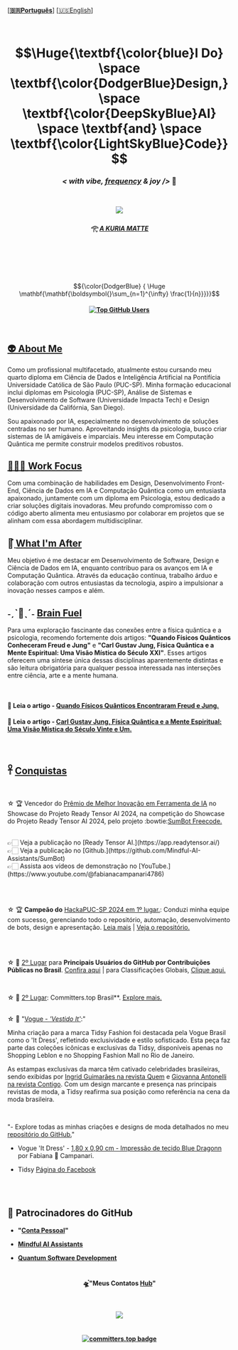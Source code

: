 \[**[🇧🇷Português](README.pt_BR.md)**\] \[[🇺🇸English](README.md)\]

<br>

<!--
[Total Public Contributions in GitHub by Country](https://gayanvoice.github.io/top-github-users/index.html)
-->

<!-- STATS API
[![Fabiana Campanari's GitHub stats](https://github-readme-stats.vercel.app/api?username=FabianaCampanari)](https://github.com/anuraghazra/github-readme-stats) 


###  ☆•.,¸,.•.🎶*F̘͍͖ͫ͘r̴̨̦͕̝ẹ̿͋̒̕ẹ̿͋̒̕ḑ̴̞͛̒o̯̱̊͊͢ṇ̤͛̒̍ o̯̱̊͊͢f̵͖̜̉ͅ S̵̙͕̀̃p̞̈͑̚͞ẹ̿͋̒̕ẹ̿͋̒̕c͕͗ͤ̕̕ḣ̖̻͛̓+*🎶 *¯`•.,¸,.•*     

-->
<!-- OLD MARKDOWN ACCEPTED FOR LATEX CODE UNTIL JUL/20024

# $$\Huge{\textbf{\color{blue}Eu Faço} \space \textbf{\color{DodgerBlue}Design,} \space \textbf{\color{DeepSkyBlue}IA}  \space \textbf{e} \space \textbf{\color{LightSkyBlue}Código}}$$. -->

<!-- Header GIF -->

<h1 align="center"> $$\Huge{\textbf{\color{blue}I Do} \space \textbf{\color{DodgerBlue}Design,} \space \textbf{\color{DeepSkyBlue}AI}  \space \textbf{and} \space \textbf{\color{LightSkyBlue}Code}}$$

### <p align="center">  ***< with vibe, [frequency](https://github.com/user-attachments/assets/48b22684-8c07-4fd4-aea6-4a94f06c71e1) & joy />*** 🪬  </p>

<br> 

<!-- Header GIF -->
 <p align="center">
<img src="https://github.com/user-attachments/assets/e2fda991-556c-4e72-b60a-cba63b7b1200"/>


##### <p align="center"> 𓂀 *[ A KURIA MATTE ](https://github.com/FabianaCampanari/FabianaCampanari/assets/113218619/5c7b3c9a-da37-40c5-a75b-6da58f355a7d)* 

<br>


<!-- Formulas Código Latex:-->

<!-- Fórmula da Relatividade.
$${\Huge\color{Green} \boldsymbol{E=m c^2}}$$  -->


<!-- #### Emaranhamento:
### $$\mathbf{\mathbf{}{\color{Green} |\Phi^+\rangle = \frac{1}{\sqrt{2}}(|00\rangle + |11\rangle)}}$$

### $${\color{Cyan} \mathbf{{\color{Cyan} }|\Phi^+\rangle = \frac{1}{\sqrt{2}}(|00\rangle + |11\rangle}}$$  -->


<!-- #### <p align="center">  Superposição de Qubit
## $$|\psi\rangle = \alpha |0\rangle + \beta |1\rangle|$$  -->


<!-- 
 #### <p align="center"> Limit _Calculus I - Formula Colors

$${\color{Green} \Huge \mathbf{\mathbf{\boldsymbol{}\sum_{n=1}^{\infty} \frac{1}{n}}}}$$

$${\color{cyan}  \Huge \mathbf{\mathbf{\boldsymbol{}\sum_{n=1}^{\infty} \frac{1}{n}}}}$$

$${\color{cyan}  \Huge \mathbf{\mathbf{\boldsymbol{}\sum_{n=1}^{\infty} \frac{1}{n}}}}$$

 $${\color{blue} {  \Huge \mathbf{\mathbf{\boldsymbol{}\sum_{n=1}^{\infty} \frac{1}{n}}}}}$$

 -->


<!-- Após 07/24, o código Latex é formatado usando tags HTML e não mais usando Markdown, veja o novo formato HTML abaixo 👇  --

### $${\color{blue} {  \Huge \mathbf{\mathbf{\boldsymbol{}\sum_{n=1}^{\infty} \frac{1}{n}}}}}$$
 -->

#

<br>

$${\color{DodgerBlue} {  \Huge \mathbf{\mathbf{\boldsymbol{}\sum_{n=1}^{\infty} \frac{1}{n}}}}}$$

####  <p align="center"> [![Top GitHub Users](https://github.com/gayanvoice/top-github-users/actions/workflows/action.yml/badge.svg)](https://github.com/gayanvoice/top-github-users/blob/a21ad6fb4c8e302f4caebc5262554259e58aeceb/markdown/public_contributions/brazil.md)  

<!--
[Total Public Contributions in GitHub by Country](https://gayanvoice.github.io/top-github-users/index.html)
-->



<br>

## [👽 About Me](https://github.com/FabianaCampanari/FabianaCampanari/assets/113218619/d33a28d3-33c5-4f7a-80ca-20cd186da723)

Como um profissional multifacetado, atualmente estou cursando meu quarto diploma em Ciência de Dados e Inteligência Artificial na Pontifícia Universidade Católica de São Paulo (PUC-SP). Minha formação educacional inclui diplomas em Psicologia (PUC-SP), Análise de Sistemas e Desenvolvimento de Software (Universidade Impacta Tech) e Design (Universidade da Califórnia, San Diego).

Sou apaixonado por IA, especialmente no desenvolvimento de soluções centradas no ser humano. Aproveitando insights da psicologia, busco criar sistemas de IA amigáveis e imparciais. Meu interesse em Computação Quântica me permite construir modelos preditivos robustos.



## [🧘🏼‍♀️ Work Focus](https://github.com/FabianaCampanari/FabianaCampanari/assets/113218619/7c5f3def-9d6d-4c0b-8817-7e530e42e9c9)
 
Com uma combinação de habilidades em Design, Desenvolvimento Front-End, Ciência de Dados em IA e Computação Quântica como um entusiasta apaixonado, juntamente com um diploma em Psicologia, estou dedicado a criar soluções digitais inovadoras. Meu profundo compromisso com o código aberto alimenta meu entusiasmo por colaborar em projetos que se alinham com essa abordagem multidisciplinar.


## 🔭๋࣭  [What I'm After](https://github.com/FabianaCampanari/FabianaCampanari/assets/113218619/81b6a799-0229-4417-8e55-ddd8032e98ed)

Meu objetivo é me destacar em Desenvolvimento de Software, Design e Ciência de Dados em IA, enquanto contribuo para os avanços em IA e Computação Quântica. Através da educação contínua, trabalho árduo e colaboração com outros entusiastas da tecnologia, aspiro a impulsionar a inovação nesses campos e além.


## ˗ˏˋ🧠ˎˊ˗  [ Brain Fuel](https://github.com/user-attachments/assets/30e23d3e-5f75-45d0-8567-f5c8c8f243f9)

Para uma exploração fascinante das conexões entre a física quântica e a psicologia, recomendo fortemente dois artigos: **"Quando Físicos Quânticos Conheceram Freud e Jung"** e **"Carl Gustav Jung, Física Quântica e a Mente Espiritual: Uma Visão Mística do Século XXI"**. Esses artigos oferecem uma síntese única dessas disciplinas aparentemente distintas e são leitura obrigatória para qualquer pessoa interessada nas interseções entre ciência, arte e a mente humana.

<br>

#### 🔗 Leia o artigo - [Quando Físicos Quânticos Encontraram Freud e Jung.](https://iai.tv/articles/when-quantum-physicists-met-freud-and-jung-auid-2857)

#### 🔗 Leia o artigo - [Carl Gustav Jung, Física Quântica e a Mente Espiritual: Uma Visão Mística do Século Vinte e Um.](https://github.com/FabianaCampanari/FabianaCampanari/blob/ad8cfdac536cc47137e895df4675cf0ffdb4bdf0/JUNG_QUANTUM%20PHYSICS.pdf)
<br>

## 𓋹 [Conquistas]()

<br>

☆ 🏆 Vencedor do [Prêmio de Melhor Inovação em Ferramenta de IA](https://github.com/user-attachments/assets/967d414e-3ec5-46c3-8026-a5bc90d2f17d) no Showcase do Projeto Ready Tensor AI 2024, na competição do Showcase do Projeto Ready Tensor AI 2024, pelo projeto :bowtie:[SumBot Freecode.](https://app.readytensor.ai/publications/uaWsno2Z7r2a)

<br>
👉🏻 Veja a publicação no [Ready Tensor AI.](https://app.readytensor.ai/) <br>
👉🏻 Veja a publicação no [Github.](https://github.com/Mindful-AI-Assistants/SumBot) <br>
👉🏻 Assista aos vídeos de demonstração no [YouTube.](https://www.youtube.com/@fabianacampanari4786)

  <br><br>

☆ 🏆 **Campeão do** [ HackaPUC-SP 2024 em 1º lugar.](https://github.com/user-attachments/assets/ee200c04-b3a9-442c-8150-c143cd69edf2): Conduzi minha equipe com sucesso, gerenciando todo o repositório, automação, desenvolvimento de bots, design e apresentação. [ Leia mais](https://j.pucsp.br/noticia/ciencia-de-dados-e-inteligencia-artificial-realiza-segunda-edicao-do-hackapucsp) | [Veja o repositório.](https://github.com/Mindful-AI-Assistants/HackaPUCSP)

  <br><br>  

  ☆ 🥈 [2º Lugar](https://github.com/user-attachments/assets/2e5441d7-eba9-4673-8ea4-4ad00ae7d242) para **Principais Usuários do GitHub por Contribuições Públicas no Brasil**. [Confira aqui](https://github.com/gayanvoice/top-github-users/blob/a21ad6fb4c8e302f4caebc5262554259e58aeceb/markdown/public_contributions/brazil.md) | para Classificações Globais, [Clique aqui.](https://github.com/FabianaCampanari/top-github-users?tab=readme-ov-file)

  <br>

   ☆ 🥈 [2º Lugar](https://github.com/user-attachments/assets/34232f5a-96f8-48a0-b96c-9cb32dca6f3e): Committers.top Brasil**. [Explore mais.](https://committers.top/brazil#FabianaCampanari)
  <br><br>
  
  
 ☆ 👗 "[Vogue - *'Vestido It'*](https://user-images.githubusercontent.com/113218619/211164259-6e55cf57-4ad4-456f-96d4-7850e73a5ca8.jpeg):"
 
Minha criação para a marca Tidsy Fashion foi destacada pela Vogue Brasil como o 'It Dress', refletindo exclusividade e estilo sofisticado. Esta peça faz parte das coleções icônicas e exclusivas da Tidsy, disponíveis apenas no Shopping Leblon e no Shopping Fashion Mall no Rio de Janeiro.

As estampas exclusivas da marca têm cativado celebridades brasileiras, sendo exibidas por [Ingrid Guimarães na revista Quem](https://user-images.githubusercontent.com/113218619/211163974-cdb8e6f8-fe18-4062-a22f-9eb40a883eb1.jpeg) e [Giovanna Antonelli na revista Contigo](https://user-images.githubusercontent.com/113218619/211163770-128394e8-28ab-4d2f-be52-26fe18973ea3.png). Com um design marcante e presença nas principais revistas de moda, a Tidsy reafirma sua posição como referência na cena da moda brasileira.


  <br>
  
 "- Explore todas as minhas criações e designs de moda detalhados no meu [repositório do GitHub.](https://github.com/FabianaCampanari/Fashion-and-Design)"


   - Vogue 'It Dress' - [1,80 x 0,90 cm - Impressão de tecido Blue Dragonn](https://user-images.githubusercontent.com/113218619/210438695-3090a4d4-d53b-428e-ba6b-c56e44c1105e.jpeg) por Fabiana 🚀 Campanari.
  
   - Tidsy [Página do Facebook](https://www.facebook.com/tidsyleblon/)

       
   <br><br>
   

## 💖 Patrocinadores do GitHub

   - **"[Conta Pessoal](https://github.com/sponsors/FabianaCampanari)"**

   - **[Mindful AI Assistants](https://github.com/sponsors/Mindful-AI-Assistants)**

   - **[Quantum Software Development](https://github.com/sponsors/Quantum-Software-Development)**


#

#### <p align="center">  🛸๋"Meus Contatos [Hub](https://linktr.ee/fabianacampanari)"

<br>

 <p align="center">
<img src="https://github.com/FabianaCampanari/FabianaCampanari/assets/113218619/b3789e50-93e1-48ac-b82e-1db626f7cbb2"/> <br>
 
 <br>

#### <p align="center">  [![committers.top badge](https://user-badge.committers.top/brazil/FabianaCampanari.svg)](https://user-badge.committers.top/brazil/FabianaCampanari)









